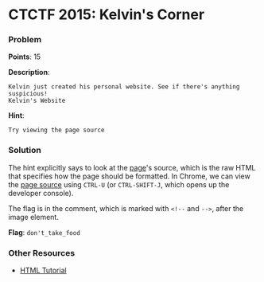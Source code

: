# CTCTF 2015: Kelvin's Corner

### Problem

**Points**: 15

**Description**: 

```
Kelvin just created his personal website. See if there's anything suspicious!
Kelvin's Website
```

**Hint**: 

```
Try viewing the page source
```

### Solution

The hint explicitly says to look at the [page](http://ctctf.io/problem_data/Kelvin/website.html)'s source, which is the raw HTML that specifies how the page should be formatted. In Chrome, we can view the [page source](website.html) using `CTRL-U` (or `CTRL-SHIFT-J`, which opens up the developer console).

The flag is in the comment, which is marked with `<!--` and `-->`, after the image element.

**Flag**: `don't_take_food`

### Other Resources

* [HTML Tutorial](http://www.w3schools.com/html/)
